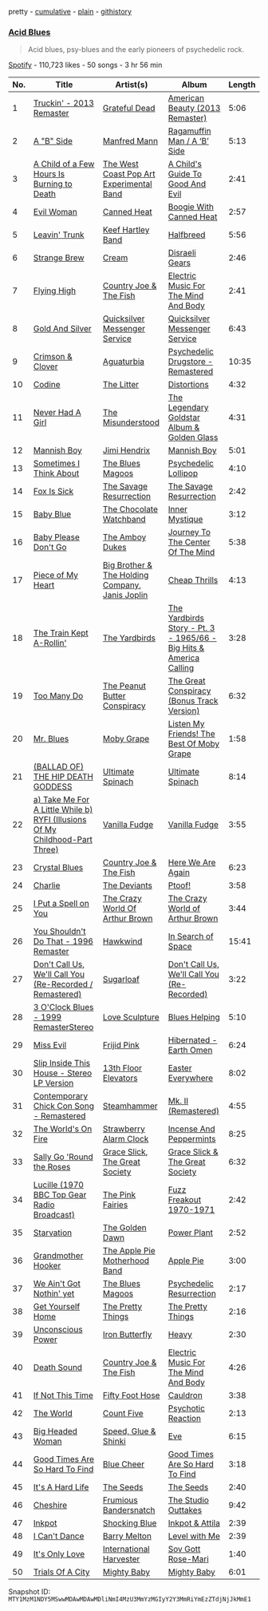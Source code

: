 pretty - [cumulative](/playlists/cumulative/37i9dQZF1DX5NXVhu59GCz.md) - [plain](/playlists/plain/37i9dQZF1DX5NXVhu59GCz) - [githistory](https://github.githistory.xyz/mackorone/spotify-playlist-archive/blob/main/playlists/plain/37i9dQZF1DX5NXVhu59GCz)

### [Acid Blues](https://open.spotify.com/playlist/37i9dQZF1DX5NXVhu59GCz)

> Acid blues, psy\-blues and the early pioneers of psychedelic rock.

[Spotify](https://open.spotify.com/user/spotify) - 110,723 likes - 50 songs - 3 hr 56 min

| No. | Title | Artist(s) | Album | Length |
|---|---|---|---|---|
| 1 | [Truckin' \- 2013 Remaster](https://open.spotify.com/track/1I6l01BaBgBCVkfQCpIlR6) | [Grateful Dead](https://open.spotify.com/artist/4TMHGUX5WI7OOm53PqSDAT) | [American Beauty \(2013 Remaster\)](https://open.spotify.com/album/2UDDZVesmQwA4aYfa55diS) | 5:06 |
| 2 | [A "B" Side](https://open.spotify.com/track/32j6XpAsQ47PFtSyXHTMuI) | [Manfred Mann](https://open.spotify.com/artist/5670CyWrIOA7702gNjsGMZ) | [Ragamuffin Man / A ‘B’ Side](https://open.spotify.com/album/0x7WEKNnRKa9Du2PzXyBP0) | 5:13 |
| 3 | [A Child of a Few Hours Is Burning to Death](https://open.spotify.com/track/1U0JgQRSufNmWPvD9aklZt) | [The West Coast Pop Art Experimental Band](https://open.spotify.com/artist/2z4eiJkDaXYCR9kv2UuSgz) | [A Child's Guide To Good And Evil](https://open.spotify.com/album/7wieiJFEfvS2tWCxv8IBhF) | 2:41 |
| 4 | [Evil Woman](https://open.spotify.com/track/5hZHU4ODhJJhB28Q5MdQHa) | [Canned Heat](https://open.spotify.com/artist/27a0GiCba9K9lnkKidroFU) | [Boogie With Canned Heat](https://open.spotify.com/album/4GIv54tOpYbmQ2eGojw4Rr) | 2:57 |
| 5 | [Leavin' Trunk](https://open.spotify.com/track/4SoICrZ3Gf9Dlv8XdJ166H) | [Keef Hartley Band](https://open.spotify.com/artist/2CPDvRMU1VZcPlwoCyKWZ2) | [Halfbreed](https://open.spotify.com/album/0jB7KRF2763gFcrl11luHi) | 5:56 |
| 6 | [Strange Brew](https://open.spotify.com/track/3ET8TZWF5sP4SPfJK1lKun) | [Cream](https://open.spotify.com/artist/74oJ4qxwOZvX6oSsu1DGnw) | [Disraeli Gears](https://open.spotify.com/album/6fRqzJT070Kp9RWlSXmKcY) | 2:46 |
| 7 | [Flying High](https://open.spotify.com/track/5v0ibjQegpYdMUGL95dI1a) | [Country Joe & The Fish](https://open.spotify.com/artist/0a63dfrxBQKqh160P8iUNL) | [Electric Music For The Mind And Body](https://open.spotify.com/album/1PdqT2EZfFkWTsN18x1SZk) | 2:41 |
| 8 | [Gold And Silver](https://open.spotify.com/track/6qwwAbxSYq9MTEIn0UMFNA) | [Quicksilver Messenger Service](https://open.spotify.com/artist/7DCnwoFMqGN6eZULdcLZeL) | [Quicksilver Messenger Service](https://open.spotify.com/album/2jQEpak8oXYb6dh9sCZqqY) | 6:43 |
| 9 | [Crimson & Clover](https://open.spotify.com/track/67kP4RjiGxSggSO5YniuLC) | [Aguaturbia](https://open.spotify.com/artist/1GGnADQvJeAIqtrjWc0CFc) | [Psychedelic Drugstore \- Remastered](https://open.spotify.com/album/6TrlKpZSlcw3qzdHc42QzP) | 10:35 |
| 10 | [Codine](https://open.spotify.com/track/1D5PLr1KOnXSo5sJyPUmXP) | [The Litter](https://open.spotify.com/artist/6wvtyGNtNtLlkHONVzOocm) | [Distortions](https://open.spotify.com/album/0L7ktraAFQOxPHgK2zLbyf) | 4:32 |
| 11 | [Never Had A Girl](https://open.spotify.com/track/0KwbZlIbKH0ntZjrvPsxXU) | [The Misunderstood](https://open.spotify.com/artist/4UuXO2W0oFIBZMArMPDXev) | [The Legendary Goldstar Album & Golden Glass](https://open.spotify.com/album/06mZtBRnJeufBaT0TFkqLf) | 4:31 |
| 12 | [Mannish Boy](https://open.spotify.com/track/6U1pCoqFElrx7kpiFIqpYb) | [Jimi Hendrix](https://open.spotify.com/artist/776Uo845nYHJpNaStv1Ds4) | [Mannish Boy](https://open.spotify.com/album/5rE080Yu5iVAGcIkpHBOOX) | 5:01 |
| 13 | [Sometimes I Think About](https://open.spotify.com/track/23fMtT3EAnM0Nz3DPVKQxL) | [The Blues Magoos](https://open.spotify.com/artist/7peASGSN6FkIFQ3XjLfBtB) | [Psychedelic Lollipop](https://open.spotify.com/album/5WSiEiH8BtgVil5xR2pYEX) | 4:10 |
| 14 | [Fox Is Sick](https://open.spotify.com/track/7uEw55wwByGZnEUTX0MaEI) | [The Savage Resurrection](https://open.spotify.com/artist/16dZsYfKoAqmnt1tyhAPkE) | [The Savage Resurrection](https://open.spotify.com/album/2Tzvkt45C7PLlLICWYNslu) | 2:42 |
| 15 | [Baby Blue](https://open.spotify.com/track/4f2kQCUusGjKrUeowAtUOc) | [The Chocolate Watchband](https://open.spotify.com/artist/0BNTrhhkZLsbcWAidMz98A) | [Inner Mystique](https://open.spotify.com/album/59gjybUFPdD8weo8AOFjzd) | 3:12 |
| 16 | [Baby Please Don't Go](https://open.spotify.com/track/5FDGmW9TgycCTVwPnKZ4xC) | [The Amboy Dukes](https://open.spotify.com/artist/5cVLuEqb7aOHuzwssXHzWI) | [Journey To The Center Of The Mind](https://open.spotify.com/album/1C7Z6X7m9uxVP9Jtaoyvj5) | 5:38 |
| 17 | [Piece of My Heart](https://open.spotify.com/track/1xKQbqQtQWrtQS47fUJBtl) | [Big Brother & The Holding Company](https://open.spotify.com/artist/4J69yWrKwWJgjv3DKTZcGo), [Janis Joplin](https://open.spotify.com/artist/4NgfOZCL9Ml67xzM0xzIvC) | [Cheap Thrills](https://open.spotify.com/album/2rogKfOpmCFuqNhtGKf2dX) | 4:13 |
| 18 | [The Train Kept A\-Rollin'](https://open.spotify.com/track/6pW2lKORQaIC6JR4qBNG9e) | [The Yardbirds](https://open.spotify.com/artist/2lxX1ivRYp26soIavdG9bX) | [The Yardbirds Story \- Pt\. 3 \- 1965/66 \- Big Hits & America Calling](https://open.spotify.com/album/0lYmtEuL0fLXPP4XKr5O8K) | 3:28 |
| 19 | [Too Many Do](https://open.spotify.com/track/68dutymBmCsq2jVjPe4Jek) | [The Peanut Butter Conspiracy](https://open.spotify.com/artist/1mUgTcokhM7BSqp8mXhy8U) | [The Great Conspiracy \(Bonus Track Version\)](https://open.spotify.com/album/676LQ4bm6IMzPIhndDVQM8) | 6:32 |
| 20 | [Mr\. Blues](https://open.spotify.com/track/2ENMAIS4aSOHzqaPIXCHiI) | [Moby Grape](https://open.spotify.com/artist/0NHSh9S0VQiFfsEFbvhRXN) | [Listen My Friends! The Best Of Moby Grape](https://open.spotify.com/album/5J7SaPEpEp91QraSb8WkRV) | 1:58 |
| 21 | [\(BALLAD OF\) THE HIP DEATH GODDESS](https://open.spotify.com/track/1IQmZ2Hz0HEtb8rwXNci4i) | [Ultimate Spinach](https://open.spotify.com/artist/38ULknnQK6G4oLJtTtPkkM) | [Ultimate Spinach](https://open.spotify.com/album/3g1Dzj83jWRcQMCtmLHTka) | 8:14 |
| 22 | [a\) Take Me For A Little While b\) RYFI \(Illusions Of My Childhood\-Part Three\)](https://open.spotify.com/track/2AXigUpz4ycfVS550RH8wI) | [Vanilla Fudge](https://open.spotify.com/artist/0vIMq3W8V63uR4Ymgm2pF1) | [Vanilla Fudge](https://open.spotify.com/album/4rvXyAx9phjxiU4cQS1AJh) | 3:55 |
| 23 | [Crystal Blues](https://open.spotify.com/track/3dHhbraAAG40gNtVUkn0uf) | [Country Joe & The Fish](https://open.spotify.com/artist/0a63dfrxBQKqh160P8iUNL) | [Here We Are Again](https://open.spotify.com/album/0WXiQbXXPlYw5STWA7ucPH) | 6:23 |
| 24 | [Charlie](https://open.spotify.com/track/0nJMdD3Q7q31SpY3r9pOxp) | [The Deviants](https://open.spotify.com/artist/6gFbwCDrKMQJpxSPclIUnu) | [Ptoof!](https://open.spotify.com/album/1a2WI9UBwySfTtOdC9sJox) | 3:58 |
| 25 | [I Put a Spell on You](https://open.spotify.com/track/2KMpYgngWaBaCNgrod4AMW) | [The Crazy World Of Arthur Brown](https://open.spotify.com/artist/2LpdhgwN0mYKMjnzrBQU8H) | [The Crazy World of Arthur Brown](https://open.spotify.com/album/7j7IHDXm1vXmDBqQqpzHDz) | 3:44 |
| 26 | [You Shouldn't Do That \- 1996 Remaster](https://open.spotify.com/track/1yC4zXWJuywuVp5Hm5nobQ) | [Hawkwind](https://open.spotify.com/artist/2jK54ZlZhTF1TxygsVeR05) | [In Search of Space](https://open.spotify.com/album/1cgsYqtDTMTetu7FjEsIhI) | 15:41 |
| 27 | [Don't Call Us, We'll Call You \(Re\-Recorded / Remastered\)](https://open.spotify.com/track/6Hrik94vQpSpxSjMfFKGfC) | [Sugarloaf](https://open.spotify.com/artist/1T3RPiMH711kvoXymKUTYH) | [Don't Call Us, We'll Call You \(Re\-Recorded\)](https://open.spotify.com/album/6uQESzHRJ2UBK9EEK5Hvic) | 3:22 |
| 28 | [3 O'Clock Blues \- 1999 RemasterStereo](https://open.spotify.com/track/41849X1PrqMv0elH2prPWp) | [Love Sculpture](https://open.spotify.com/artist/4D1hYdWKVKyQQQNxNHlYtq) | [Blues Helping](https://open.spotify.com/album/08ihWWd9zFaUBPjF7Hs8PB) | 5:10 |
| 29 | [Miss Evil](https://open.spotify.com/track/0Ta7eXWE6geBJjuj9tAuzb) | [Frijid Pink](https://open.spotify.com/artist/0K24Tk5QTxx6tkcCdnY3Od) | [Hibernated \- Earth Omen](https://open.spotify.com/album/6BCvuOvXBZmM68vSgtRR2F) | 6:24 |
| 30 | [Slip Inside This House \- Stereo LP Version](https://open.spotify.com/track/4GVRHAwABAV0v63YX9Go0p) | [13th Floor Elevators](https://open.spotify.com/artist/7xYxgSJaIf7yOFLmknYX38) | [Easter Everywhere](https://open.spotify.com/album/5RQNjPQbqY82MBTwaQp3ik) | 8:02 |
| 31 | [Contemporary Chick Con Song \- Remastered](https://open.spotify.com/track/0ejMOOcG8JLEum6LfoPVtl) | [Steamhammer](https://open.spotify.com/artist/78sxSGdMQas5prtm6LZXyj) | [Mk\. II \(Remastered\)](https://open.spotify.com/album/1BSUQlD675LWJVS4owvcQn) | 4:55 |
| 32 | [The World's On Fire](https://open.spotify.com/track/5Osu3BeGYl2t0auN3IXHam) | [Strawberry Alarm Clock](https://open.spotify.com/artist/1nyQBzKgZ2hBLr7PnyV7cI) | [Incense And Peppermints](https://open.spotify.com/album/4NbLTe8YqLFwys4SmkEofd) | 8:25 |
| 33 | [Sally Go 'Round the Roses](https://open.spotify.com/track/1w7Gu4ohc5YLkgJMdRwin1) | [Grace Slick](https://open.spotify.com/artist/3wNX7r7t4Vaahrx9XzyYIY), [The Great Society](https://open.spotify.com/artist/2ukLYCAJW8XDlyobhmWQ8x) | [Grace Slick & The Great Society](https://open.spotify.com/album/74cJP3XQnuylRJDguGCRyY) | 6:32 |
| 34 | [Lucille \(1970 BBC Top Gear Radio Broadcast\)](https://open.spotify.com/track/2oRsUm3jbPiZNp3cIs6cOP) | [The Pink Fairies](https://open.spotify.com/artist/45BIdHR6MPeNr1aNT10GJE) | [Fuzz Freakout 1970\-1971](https://open.spotify.com/album/2jUV53kqy8Y04JLKXNdZU5) | 2:42 |
| 35 | [Starvation](https://open.spotify.com/track/77LqKLpqMUiXqqrnrZx7hX) | [The Golden Dawn](https://open.spotify.com/artist/5zATwJgFNdxKRj3xxLtdAx) | [Power Plant](https://open.spotify.com/album/77sNTMqrlhhqfo1fOcbjBb) | 2:52 |
| 36 | [Grandmother Hooker](https://open.spotify.com/track/6LzjPE9lvGc6xCXdvgf0VO) | [The Apple Pie Motherhood Band](https://open.spotify.com/artist/174pJcct3i25tITNgPxnFO) | [Apple Pie](https://open.spotify.com/album/0eom2ZJPDeUyS4XTaDpAXR) | 3:00 |
| 37 | [We Ain't Got Nothin' yet](https://open.spotify.com/track/7xwf45gey53Ftmo3duaAei) | [The Blues Magoos](https://open.spotify.com/artist/7peASGSN6FkIFQ3XjLfBtB) | [Psychedelic Resurrection](https://open.spotify.com/album/1FzOC8f2m4Gc5vFQkufqwJ) | 2:17 |
| 38 | [Get Yourself Home](https://open.spotify.com/track/6tQiTNUD3qgZPDqAml3wFy) | [The Pretty Things](https://open.spotify.com/artist/5U16QlMnlSAhkQxBZpLyLO) | [The Pretty Things](https://open.spotify.com/album/6nvDLETCnewLyApKUIuqO3) | 2:16 |
| 39 | [Unconscious Power](https://open.spotify.com/track/1nE3arIIBRNwzzbBxhhSC4) | [Iron Butterfly](https://open.spotify.com/artist/3cdvlbCYf4WoBdy89RWkNS) | [Heavy](https://open.spotify.com/album/1J2sJJSNlSoWAT9JWBEBeW) | 2:30 |
| 40 | [Death Sound](https://open.spotify.com/track/0H0g1bov9Zf2Ebqgod7R9R) | [Country Joe & The Fish](https://open.spotify.com/artist/0a63dfrxBQKqh160P8iUNL) | [Electric Music For The Mind And Body](https://open.spotify.com/album/1PdqT2EZfFkWTsN18x1SZk) | 4:26 |
| 41 | [If Not This Time](https://open.spotify.com/track/6NhX2JBY2l4iF5x5FSMtDS) | [Fifty Foot Hose](https://open.spotify.com/artist/2sQPJFyaYBVSNB9NiEUnMM) | [Cauldron](https://open.spotify.com/album/487Nr5JAIFc9mHhZRcYRwX) | 3:38 |
| 42 | [The World](https://open.spotify.com/track/6URPlvJyBNQfASywtcLKKj) | [Count Five](https://open.spotify.com/artist/57WXdjUf5Vlq3klNZegeTP) | [Psychotic Reaction](https://open.spotify.com/album/7Mccdl5xR9mfqo00lgDVDA) | 2:13 |
| 43 | [Big Headed Woman](https://open.spotify.com/track/2yb0ZoqqGX4XDzt2CZarWF) | [Speed, Glue & Shinki](https://open.spotify.com/artist/67DVoI1yayIO8DcKKtlbWk) | [Eve](https://open.spotify.com/album/6YCt59wLxD0RXqTvt3kz1k) | 6:15 |
| 44 | [Good Times Are So Hard To Find](https://open.spotify.com/track/1RCaB8ZclzAsuw9jRi0SIx) | [Blue Cheer](https://open.spotify.com/artist/4PI5IHRvANLL76O5gRmGKL) | [Good Times Are So Hard To Find](https://open.spotify.com/album/7ecNoSQ9aRZnxAHwTCpVt9) | 3:18 |
| 45 | [It's A Hard Life](https://open.spotify.com/track/3i9f1ZX8IbZVsZSoSuHO8D) | [The Seeds](https://open.spotify.com/artist/5mcarhiatlvfCghqcn73rC) | [The Seeds](https://open.spotify.com/album/6VSc96KWdejRIgMrmo4v8N) | 2:40 |
| 46 | [Cheshire](https://open.spotify.com/track/4KWLEtCcc13YDp6YogeVMB) | [Frumious Bandersnatch](https://open.spotify.com/artist/6oGriTn7yPNEco3WkbNqS9) | [The Studio Outtakes](https://open.spotify.com/album/0rXM1CIG0xeDoHABrXHACR) | 9:42 |
| 47 | [Inkpot](https://open.spotify.com/track/0KFnCHVyyzOQvWoJbjXi1n) | [Shocking Blue](https://open.spotify.com/artist/5WimOFbBnCU5wI6t5PPpEk) | [Inkpot & Attila](https://open.spotify.com/album/5liqryZxZvie3pfCR21liP) | 2:39 |
| 48 | [I Can't Dance](https://open.spotify.com/track/4MT7JJWn6AOcUHvakxSbpN) | [Barry Melton](https://open.spotify.com/artist/1ugWCcIaInMcgJN2ghXfXi) | [Level with Me](https://open.spotify.com/album/0hURuklitZ9QZFg6OBnWCM) | 2:39 |
| 49 | [It's Only Love](https://open.spotify.com/track/01jsGSZbfjxbo99LI8Osr9) | [International Harvester](https://open.spotify.com/artist/1RVXcYQXUeC2pPHINEJcWA) | [Sov Gott Rose\-Mari](https://open.spotify.com/album/40W7aEPhpfepQePPuDNLTu) | 1:40 |
| 50 | [Trials Of A City](https://open.spotify.com/track/1UGt3tch67tL9AqiolBcCy) | [Mighty Baby](https://open.spotify.com/artist/0OCbY2Rzt59ilutteUnG8I) | [Mighty Baby](https://open.spotify.com/album/5jU1NiboO5jmmadDMnUsC2) | 6:01 |

Snapshot ID: `MTY1MzM1NDY5MSwwMDAwMDAwMDliNmI4MzU3MmYzMGIyY2Y3MmRiYmEzZTdjNjJkMmE1`
